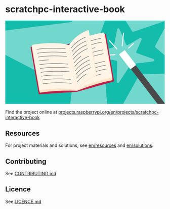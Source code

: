 # scratchpc-interactive-book

![scratchpc-interactive-book](banner.png)

Find the project online at [projects.raspberrypi.org/en/projects/scratchpc-interactive-book](https://projects.raspberrypi.org/en/projects/scratchpc-interactive-book)

## Resources
For project materials and solutions, see [en/resources](https://github.com/raspberrypilearning/scratchpc-interactive-book/tree/master/en/resources) and [en/solutions](https://github.com/raspberrypilearning/scratchpc-interactive-book/tree/master/en/solutions).

## Contributing
See [CONTRIBUTING.md](CONTRIBUTING.md)

## Licence
 See [LICENCE.md](LICENCE.md)